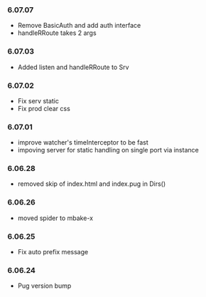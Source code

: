 ### 6.07.07
- Remove BasicAuth and add auth interface
- handleRRoute takes 2 args

### 6.07.03
- Added listen and  handleRRoute to Srv

### 6.07.02
- Fix serv static
- Fix prod clear css

### 6.07.01
-  improve watcher's timeInterceptor to be fast
-  impoving server for static handling on single port via instance

### 6.06.28
- removed skip of index.html and index.pug in Dirs()

### 6.06.26
- moved spider to mbake-x

### 6.06.25
- Fix auto prefix message

### 6.06.24
- Pug version bump